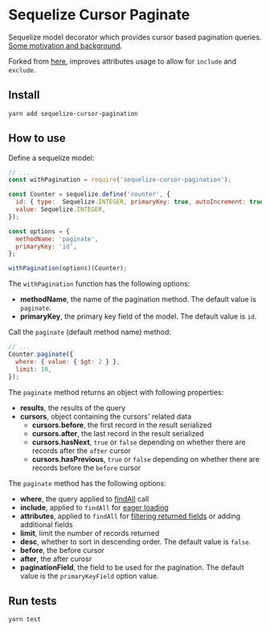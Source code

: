 # Sequelize Cursor Paginate

Sequelize model decorator which provides cursor based pagination queries. [Some motivation and background](https://dev-blog.apollodata.com/understanding-pagination-rest-graphql-and-relay-b10f835549e7).

Forked from [here](https://github.com/Kaltsoon/sequelize-cursor-pagination), improves attributes usage to allow for `include` and `exclude`.

## Install

```
yarn add sequelize-cursor-pagination
```

## How to use

Define a sequelize model:

```javascript
// ...
const withPagination = require('sequelize-cursor-pagination');

const Counter = sequelize.define('counter', {
  id: { type:  Sequelize.INTEGER, primaryKey: true, autoIncrement: true },
  value: Sequelize.INTEGER,
});

const options = {
  methodName: 'paginate',
  primaryKey: 'id',
};

withPagination(options)(Counter);
```

The ``withPagination`` function has the following options:

* **methodName**, the name of the pagination method. The default value is `paginate`.
* **primaryKey**, the primary key field of the model. The default value is `id`.

Call the `paginate` (default method name) method:

```javascript
// ...
Counter.paginate({ 
  where: { value: { $gt: 2 } },
  limit: 10,
});
```

The ``paginate`` method returns an object with following properties:

* **results**, the results of the query
* **cursors**, object containing the cursors' related data
  * **cursors.before**, the first record in the result serialized
  * **cursors.after**, the last record in the result serialized
  * **cursors.hasNext**, `true` or `false` depending on whether there are records after the `after` cursor
  * **cursors.hasPrevious**, `true` or `false` depending on whether there are records before the `before` cursor

The ``paginate`` method has the following options:

* **where**, the query applied to [findAll](http://docs.sequelizejs.com/manual/tutorial/models-usage.html#-findall-search-for-multiple-elements-in-the-database) call
* **include**, applied to ``findAll`` for [eager loading](http://docs.sequelizejs.com/manual/tutorial/models-usage.html#eager-loading)
* **attributes**, applied to ``findAll`` for [filtering returned fields](http://docs.sequelizejs.com/manual/tutorial/querying.html#attributes) or adding additional fields
* **limit**, limit the number of records returned
* **desc**, whether to sort in descending order. The default value is ``false``.
* **before**, the before cursor
* **after**, the after curosr
* **paginationField**, the field to be used for the pagination. The default value is the `primaryKeyField` option value.  

## Run tests

```
yarn test
```
